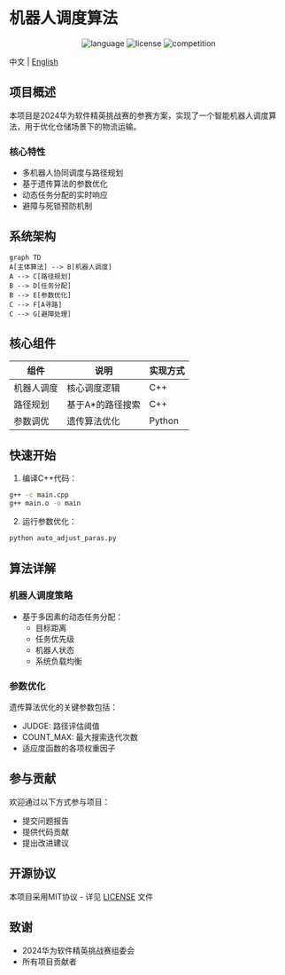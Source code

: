 # 机器人调度算法

<p align="center">
  <img src="https://img.shields.io/badge/开发语言-C%2B%2B%2FPython-blue.svg" alt="language">
  <img src="https://img.shields.io/badge/开源协议-MIT-green.svg" alt="license">
  <img src="https://img.shields.io/badge/赛事-2024华为软件精英挑战赛-red.svg" alt="competition">
</p>

中文 | [English](README.md)

## 项目概述

本项目是2024华为软件精英挑战赛的参赛方案，实现了一个智能机器人调度算法，用于优化仓储场景下的物流运输。

### 核心特性

- 多机器人协同调度与路径规划
- 基于遗传算法的参数优化
- 动态任务分配的实时响应
- 避障与死锁预防机制

## 系统架构 

```mermaid
graph TD
A[主体算法] --> B[机器人调度]
A --> C[路径规划]
B --> D[任务分配]
B --> E[参数优化]
C --> F[A寻路]
C --> G[避障处理]
```

## 核心组件


| 组件 | 说明 | 实现方式 |
|------|------|----------|
| 机器人调度 | 核心调度逻辑 | C++ |
| 路径规划 | 基于A*的路径搜索 | C++ |
| 参数调优 | 遗传算法优化 | Python |

## 快速开始

1. 编译C++代码：

```bash 
g++ -c main.cpp
g++ main.o -o main
```

2. 运行参数优化：

```bash
python auto_adjust_paras.py
```


## 算法详解

### 机器人调度策略
- 基于多因素的动态任务分配：
  - 目标距离
  - 任务优先级
  - 机器人状态
  - 系统负载均衡

### 参数优化
遗传算法优化的关键参数包括：
- JUDGE: 路径评估阈值
- COUNT_MAX: 最大搜索迭代次数
- 适应度函数的各项权重因子

## 参与贡献

欢迎通过以下方式参与项目：
- 提交问题报告
- 提供代码贡献
- 提出改进建议

## 开源协议

本项目采用MIT协议 - 详见 [LICENSE](LICENSE) 文件

## 致谢

- 2024华为软件精英挑战赛组委会
- 所有项目贡献者